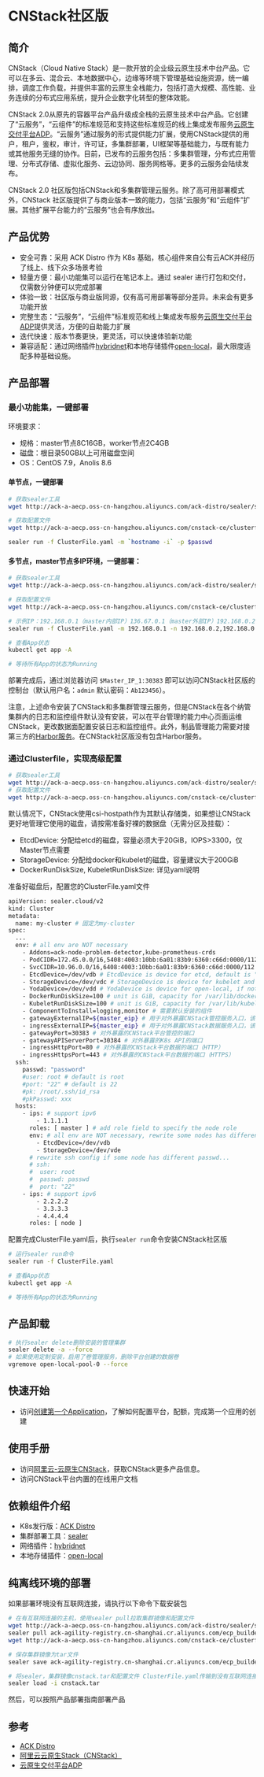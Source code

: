 # CNStack社区版

## 简介

CNStack（Cloud Native Stack）是一款开放的企业级云原生技术中台产品。它可以在多云、混合云、本地数据中心，边缘等环境下管理基础设施资源，统一编排，调度工作负载，并提供丰富的云原生全栈能力，包括打造大规模、高性能、业务连续的分布式应用系统，提升企业数字化转型的整体效能。

CNStack 2.0从原先的容器平台产品升级成全栈的云原生技术中台产品。它创建了“云服务”，“云组件”的标准规范和支持这些标准规范的线上集成发布服务[云原生交付平台ADP](https://www.aliyun.com/product/aliware/adp)。“云服务”通过服务的形式提供能力扩展，使用CNStack提供的用户，租户，鉴权，审计，许可证，多集群部署，UI框架等基础能力，与既有能力或其他服务无缝的协作。目前，已发布的云服务包括：多集群管理，分布式应用管理、分布式存储、虚拟化服务、云边协同、服务网格等。更多的云服务会陆续发布。

CNStack 2.0 社区版包括CNStack和多集群管理云服务。除了高可用部署模式外，CNStack 社区版提供了与商业版本一致的能力，包括“云服务”和“云组件”扩展。其他扩展平台能力的“云服务”也会有序放出。

## 产品优势

* 安全可靠：采用 ACK Distro 作为 K8s 基础，核心组件来自公有云ACK并经历了线上、线下众多场景考验
* 轻量方便：最小功能集可以运行在笔记本上。通过 sealer 进行打包和交付，仅需数分钟便可以完成部署
* 体验一致：社区版与商业版同源，仅有高可用部署等部分差异。未来会有更多功能开放
* 完整生态：“云服务”，“云组件”标准规范和线上集成发布服务[云原生交付平台ADP](https://www.aliyun.com/product/aliware/adp)提供灵活，方便的自助能力扩展
* 迭代快速：版本节奏更快，更灵活，可以快速体验新功能
* 兼容适配：通过网络插件[hybridnet](https://github.com/alibaba/hybridnet)和本地存储插件[open-local](https://github.com/alibaba/open-local)，最大限度适配多种基础设施。

## 产品部署

### 最小功能集，一键部署

环境要求：

* 规格：master节点8C16GB，worker节点2C4GB
* 磁盘：根目录50GB以上可用磁盘空间
* OS：CentOS 7.9，Anolis 8.6

#### 单节点，一键部署

```bash
# 获取sealer工具
wget http://ack-a-aecp.oss-cn-hangzhou.aliyuncs.com/ack-distro/sealer/sealer-0.9.1-beta1-linux-amd64.tar.gz -O sealer.tar.gz && tar -xvf sealer.tar.gz -C /usr/bin

# 获取配置文件
wget http://ack-a-aecp.oss-cn-hangzhou.aliyuncs.com/cnstack-ce/clusterfile/cnstack-ce-v2-0-1-ce-4-clusterfile.yaml -O ClusterFile.yaml

sealer run -f ClusterFile.yaml -m `hostname -i` -p $passwd
```

#### 多节点，master节点多IP环境，一键部署：

```bash
# 获取sealer工具
wget http://ack-a-aecp.oss-cn-hangzhou.aliyuncs.com/ack-distro/sealer/sealer-0.9.1-beta1-linux-amd64.tar.gz -O sealer.tar.gz && tar -xvf sealer.tar.gz -C /usr/bin

# 获取配置文件
wget http://ack-a-aecp.oss-cn-hangzhou.aliyuncs.com/cnstack-ce/clusterfile/cnstack-ce-v2-0-1-ce-4-clusterfile.yaml -O ClusterFile.yaml

# 示例IP：192.168.0.1（master内部IP）136.67.0.1（master外部IP）192.168.0.2（worker1）192.168.0.3（worker2）192.168.0.4（worker3）
sealer run -f ClusterFile.yaml -m 192.168.0.1 -n 192.168.0.2,192.168.0.3,192.168.0.4 -p $passwd -e gatewayExternalIP=136.67.0.1 -e ingressExternalIP=136.67.0.1

# 查看App状态
kubectl get app -A

# 等待所有App的状态为Running
```

部署完成后，通过浏览器访问 `$Master_IP_1:30383` 即可以访问CNStack社区版的控制台（默认用户名：`admin` 默认密码：`Ab123456`）。

注意，上述命令安装了CNStack和多集群管理云服务，但是CNStack在各个纳管集群内的日志和监控组件默认没有安装，可以在平台管理的能力中心页面运维CNStack，更改数据面配置安装日志和监控组件。此外，制品管理能力需要对接第三方的[Harbor服务](https://github.com/goharbor)。在CNStack社区版没有包含Harbor服务。

### 通过Clusterfile，实现高级配置

```bash
# 获取sealer工具
wget http://ack-a-aecp.oss-cn-hangzhou.aliyuncs.com/ack-distro/sealer/sealer-0.9.1-beta1-linux-amd64.tar.gz -O sealer.tar.gz && tar -xvf sealer.tar.gz -C /usr/bin
# 获取配置文件
wget http://ack-a-aecp.oss-cn-hangzhou.aliyuncs.com/cnstack-ce/clusterfile/cnstack-ce-v2-0-1-ce-4-clusterfile.yaml -O ClusterFile.yaml
```

默认情况下，CNStack使用csi-hostpath作为其默认存储类，如果想让CNStack更好地管理它使用的磁盘，请按需准备好裸的数据盘（无需分区及挂载）：

* EtcdDevice: 分配给etcd的磁盘，容量必须大于20GiB，IOPS>3300，仅Master节点需要
* StorageDevice: 分配给docker和kubelet的磁盘，容量建议大于200GiB
* DockerRunDiskSize, KubeletRunDiskSize: 详见yaml说明

准备好磁盘后，配置您的ClusterFile.yaml文件

```bash
apiVersion: sealer.cloud/v2
kind: Cluster
metadata:
  name: my-cluster # 固定为my-cluster
spec:
  ...
  env: # all env are NOT necessary
    - Addons=ack-node-problem-detector,kube-prometheus-crds
    - PodCIDR=172.45.0.0/16,5408:4003:10bb:6a01:83b9:6360:c66d:0000/112 # pod subnet, support ipv6 cidr, must be dual stack cidr
    - SvcCIDR=10.96.0.0/16,6408:4003:10bb:6a01:83b9:6360:c66d:0000/112 # service subnet, support ipv6 cidr, must be dual stack cidr
    - EtcdDevice=/dev/vdb # EtcdDevice is device for etcd, default is "", which will use system disk
    - StorageDevice=/dev/vdc # StorageDevice is device for kubelet and container daemon, default is "", which will use system disk
    - YodaDevice=/dev/vdd # YodaDevice is device for open-local, if not specified, open local can't provision pv
    - DockerRunDiskSize=100 # unit is GiB, capacity for /var/lib/docker, default is 100
    - KubeletRunDiskSize=100 # unit is GiB, capacity for /var/lib/kubelet, default is 100
    - ComponentToInstall=logging,monitor # 需要默认安装的组件
    - gatewayExternalIP=${master_eip} # 用于对外暴露CNStack管控服务入口，该地址要能够被您的浏览器访问到
    - ingressExternalIP=${master_eip} # 用于对外暴露CNStack数据服务入口，该地址要能够被您的浏览器访问到
    - gatewayPort=30383 # 对外暴露的CNStack平台管控的端口
    - gatewayAPIServerPort=30384 # 对外暴露的K8s API的端口
    - ingressHttpPort=80 # 对外暴露的CNStack平台数据的端口（HTTP）
    - ingressHttpsPort=443 # 对外暴露的CNStack平台数据的端口（HTTPS）
  ssh:
    passwd: "password"
    #user: root # default is root
    #port: "22" # default is 22
    #pk: /root/.ssh/id_rsa
    #pkPasswd: xxx
  hosts:
    - ips: # support ipv6
        - 1.1.1.1
      roles: [ master ] # add role field to specify the node role
      env: # all env are NOT necessary, rewrite some nodes has different env config
        - EtcdDevice=/dev/vdb
        - StorageDevice=/dev/vde
      # rewrite ssh config if some node has different passwd...
      # ssh:
      #  user: root
      #  passwd: passwd
      #  port: "22"
    - ips: # support ipv6
        - 2.2.2.2
        - 3.3.3.3
        - 4.4.4.4
      roles: [ node ]
```

配置完成ClusterFile.yaml后，执行`sealer run`命令安装CNStack社区版

```bash
# 运行sealer run命令
sealer run -f ClusterFile.yaml 

# 查看App状态
kubectl get app -A

# 等待所有App的状态为Running
```

## 产品卸载

```bash
# 执行sealer delete删除安装的管理集群
sealer delete -a --force
# 如果使用定制安装，启用了卷管理服务，删除平台创建的数据卷
vgremove open-local-pool-0 --force 
```

## 快速开始

* 访问[创建第一个Application](./doc/first-app.md)，了解如何配置平台，配额，完成第一个应用的创建

## 使用手册

* 访问[阿里云-云原生CNStack](https://www.aliyun.com/activity/middleware/cnstack)，获取CNStack更多产品信息。
* 访问CNStack平台内置的在线用户文档

## 依赖组件介绍

* K8s发行版：[ACK Distro](https://github.com/AliyunContainerService/ackdistro)
* 集群部署工具：[sealer](https://github.com/alibaba/sealer)
* 网络插件：[hybridnet](https://github.com/alibaba/hybridnet)
* 本地存储插件：[open-local](https://github.com/alibaba/open-local)

## 纯离线环境的部署

如果部署环境没有互联网连接，请执行以下命令下载安装包

```bash
# 在有互联网连接的主机，使用sealer pull拉取集群镜像和配置文件
wget http://ack-a-aecp.oss-cn-hangzhou.aliyuncs.com/ack-distro/sealer/sealer-0.9.1-beta1-linux-amd64.tar.gz -O sealer.tar.gz && tar -xvf sealer.tar.gz -C /usr/bin
sealer pull ack-agility-registry.cn-shanghai.cr.aliyuncs.com/ecp_builder/cnstack-ce:v2-0-1-ce-4
wget http://ack-a-aecp.oss-cn-hangzhou.aliyuncs.com/cnstack-ce/clusterfile/cnstack-ce-v2-0-1-ce-4-clusterfile.yaml -O ClusterFile.yaml

# 保存集群镜像为tar文件
sealer save ack-agility-registry.cn-shanghai.cr.aliyuncs.com/ecp_builder/cnstack-ce:v2-0-1-ce-4 -o cnstack.tar

# 将sealer，集群镜像cnstack.tar和配置文件 ClusterFile.yaml传输到没有互联网连接的部署主机，在部署主机执行以下命令
sealer load -i cnstack.tar
```

然后，可以按照产品部署指南部署产品

## 参考

* [ACK Distro](https://github.com/AliyunContainerService/ackdistro)
* [阿里云云原生Stack（CNStack）](https://cn.aliyun.com/activity/middleware/cnstack)
* [云原生交付平台ADP](https://www.aliyun.com/product/aliware/adp)
